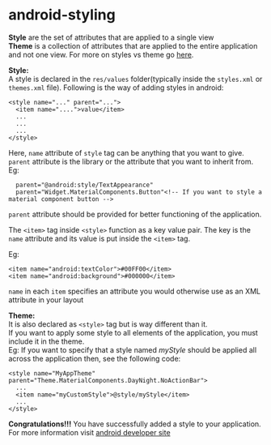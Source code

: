 # android-styling

**Style** are the set of attributes that are applied to a single view\
**Theme** is a collection of attributes that are applied to the entire application and not one view.
For more on styles vs theme go [here](https://medium.com/androiddevelopers/android-styling-themes-vs-styles-ebe05f917578).

**Style:**\
A style is declared in the `res/values` folder(typically inside the `styles.xml` or `themes.xml` file). Following is the way of adding styles in android:
```
<style name="..." parent="...">
  <item name="....">value</item>
  ...
  ...
  ...
</style>
```
Here, `name` attribute of `style` tag can be anything that you want to give. `parent` attribute is the library or the attribute that you want to inherit from.\
Eg:
```
  parent="@android:style/TextAppearance"
  parent="Widget.MaterialComponents.Button"<!-- If you want to style a material component button -->
```
`parent` attribute should be provided for better functioning of the application.

The `<item>` tag inside `<style>` function as a key value pair. The key is the `name` attribute and its value is put inside the `<item>` tag.

Eg:
```
<item name="android:textColor">#00FF00</item>
<item name="android:background">#000000</item>
```
`name` in each `item` specifies an attribute you would otherwise use as an XML attribute in your layout

**Theme:**\
It is also declared as `<style>` tag but is way different than it.\
If you want to apply some style to all elements of the application, you must include it in the theme.\
Eg: If you want to specify that a style named *myStyle* should be applied all across the application then, see the following code:
```
<style name="MyAppTheme" parent="Theme.MaterialComponents.DayNight.NoActionBar">
  ...
  <item name="myCustomStyle">@style/myStyle</item>
  ...
</style>
```
**Congratulations!!!** You have successfully added a style to your application.
For more information visit [android developer site](https://developer.android.com/guide/topics/ui/look-and-feel/themes#top_of_page)
